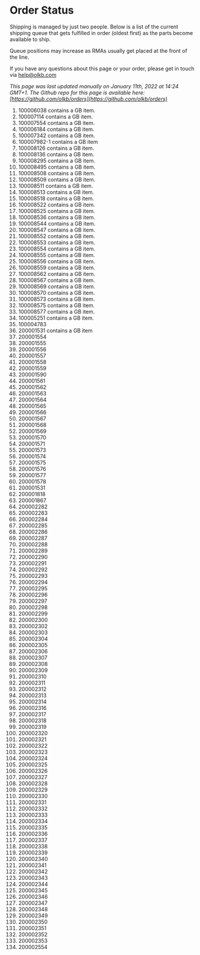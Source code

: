 # Order Status

Shipping is managed by just two people. Below is a list of the current shipping queue that gets fulfilled in order (oldest first) as the parts become available to ship.

Queue positions may increase as RMAs usually get placed at the front of the line.

If you have any questions about this page or your order, please get in touch via help@olkb.com

*This page was last updated manually on January 11th, 2022 at 14:24 GMT+1. The Github repo for this page is available here: [https://github.com/olkb/orders](https://github.com/olkb/orders)*

 1. 100006038 contains a GB item.
 2. 100007114 contains a GB item.
 3. 100007554 contains a GB item.
 4. 100006184 contains a GB item.
 5. 100007342 contains a GB item.
 6. 100007982-1 contains a GB item
 7. 100008126 contains a GB item.
 8. 100008136 contains a GB item.
 9. 100008295 contains a GB item.
 10. 100008495 contains a GB item.
 11. 100008508 contains a GB item.
 12. 100008509 contains a GB item.
 13. 100008511 contains a GB item.
 14. 100008513 contains a GB item.
 15. 100008518 contains a GB item.
 16. 100008522 contains a GB item.
 17. 100008525 contains a GB item.
 18. 100008536 contains a GB item.
 19. 100008544 contains a GB item.
 20. 100008547 contains a GB item.
 21. 100008552 contains a GB item.
 22. 100008553 contains a GB item.
 23. 100008554 contains a GB item.
 24. 100008555 contains a GB item.
 25. 100008556 contains a GB item.
 26. 100008559 contains a GB item.
 27. 100008562 contains a GB item.
 28. 100008567 contains a GB item.
 29. 100008569 contains a GB item.
 30. 100008570 contains a GB item.
 31. 100008573 contains a GB item.
 32. 100008575 contains a GB item.
 33. 100008577 contains a GB item.
 34. 100005251 contains a GB item.
 35. 100004783
 36. 200001531 contains a GB item
 37. 200001554
 38. 200001555
 39. 200001556
 40. 200001557
 41. 200001558
 42. 200001559
 43. 200001590
 44. 200001561
 45. 200001562
 46. 200001563
 47. 200001564
 48. 200001565
 49. 200001566
 50. 200001567
 51. 200001568
 52. 200001569
 53. 200001570
 54. 200001571
 55. 200001573
 56. 200001574
 57. 200001575
 58. 200001576
 59. 200001577
 60. 200001578
 61. 200001531
 62. 200001818
 63. 200001867
 64. 200002282
 65. 200002283
 66. 200002284
 67. 200002285
 68. 200002286
 69. 200002287
 70. 200002288
 71. 200002289
 72. 200002290
 73. 200002291
 74. 200002292
 75. 200002293
 76. 200002294
 77. 200002295
 78. 200002296
 79. 200002297
 80. 200002298
 81. 200002299
 82. 200002300
 83. 200002302
 84. 200002303
 85. 200002304
 86. 200002305
 87. 200002306
 88. 200002307
 89. 200002308
 90. 200002309
 91. 200002310
 92. 200002311
 93. 200002312
 94. 200002313
 95. 200002314
 96. 200002316
 97. 200002317
 98. 200002318
 99. 200002319
 100. 200002320
 101. 200002321
 102. 200002322
 103. 200002323
 104. 200002324
 105. 200002325
 106. 200002326
 107. 200002327
 108. 200002328
 109. 200002329
 110. 200002330
 111. 200002331
 112. 200002332
 113. 200002333
 114. 200002334
 115. 200002335
 116. 200002336
 117. 200002337
 118. 200002338
 119. 200002339
 120. 200002340
 121. 200002341
 122. 200002342
 123. 200002343
 124. 200002344
 125. 200002345
 126. 200002346
 127. 200002347
 128. 200002348
 129. 200002349
 130. 200002350
 131. 200002351
 132. 200002352
 133. 200002353
 134. 200002554

